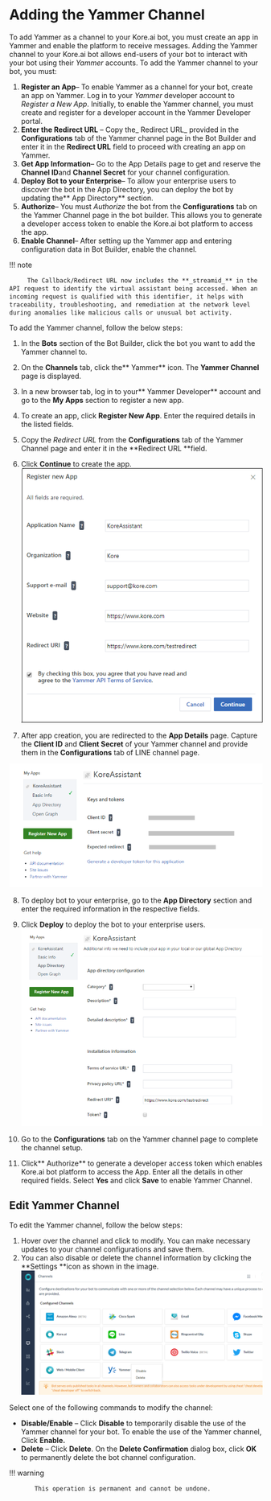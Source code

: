 # **Adding the Yammer Channel**

To add Yammer as a channel to your Kore.ai bot, you must create an app in Yammer and enable the platform to receive messages. Adding the Yammer channel to your Kore.ai bot allows end-users of your bot to interact with your bot using their _Yammer_ accounts. To add the Yammer channel to your bot, you must:



1. **Register an App**– To enable Yammer as a channel for your bot, create an app on Yammer. Log in to your _Yammer_ developer account to _Register a New App_. Initially, to enable the Yammer channel, you must create and register for a developer account in the Yammer Developer portal.
2. **Enter the Redirect URL** – Copy the_ Redirect URL_ provided in the **Configurations** tab of the Yammer channel page in the Bot Builder and enter it in the **Redirect URL** field to proceed with creating an app on Yammer.
1. **Get App Information**– Go to the App Details page to get and reserve the **Channel ID**and **Channel Secret** for your channel configuration.
2. **Deploy Bot to your Enterprise**– To allow your enterprise users to discover the bot in the App Directory, you can deploy the bot by updating the** App Directory** section.
3. **Authorize**– You must _Authorize_ the bot from the **Configurations** tab on the Yammer Channel page in the bot builder. This allows you to generate a developer access token to enable the Kore.ai bot platform to access the app.
4. **Enable Channel**– After setting up the Yammer app and entering configuration data in Bot Builder, enable the channel.

!!! note

         The Callback/Redirect URL now includes the **_streamid_** in the API request to identify the virtual assistant being accessed. When an incoming request is qualified with this identifier, it helps with traceability, troubleshooting, and remediation at the network level during anomalies like malicious calls or unusual bot activity.


To add the Yammer channel, follow the below steps:



1. In the **Bots** section of the Bot Builder, click the bot you want to add the Yammer channel to.
2. On the **Channels** tab, click the** Yammer** icon. The **Yammer Channel** page is displayed.
3. In a new browser tab, log in to your** Yammer Developer** account and go to the **My Apps** section to register a new app.
4. To create an app, click **Register New App**. Enter the required details in the listed fields.
5. Copy the _Redirect URL_ from the **Configurations** tab of the Yammer Channel page and enter it in the **Redirect URL **field.
6. Click **Continue** to create the app.
![add Yammer channel](./images/Yammer-1.png "add Yammer Channel")

7. After app creation, you are redirected to the **App Details** page. Capture the **Client ID** and **Client Secret** of your Yammer channel and provide them in the **Configurations** tab of LINE channel page.

![yammer configurations](./images/Yammer-2.png "yammer configurations")

8. To deploy bot to your enterprise, go to the **App Directory** section and enter the required information in the respective fields.
9. Click **Deploy** to deploy the bot to your enterprise users.
![deploy yammer](./images/Yammer-3.png "deploy yammer")

10. Go to the **Configurations** tab on the Yammer channel page to complete the channel setup.
11. Click** Authorize** to generate a developer access token which enables Kore.ai bot platform to access the App. Enter all the details in other required fields. Select **Yes** and click **Save** to enable Yammer Channel.


## Edit Yammer Channel

To edit the Yammer channel, follow the below steps:



1. Hover over the channel and click to modify. You can make necessary updates to your channel configurations and save them.
2. You can also disable or delete the channel information by clicking the **Settings **icon as shown in the image.
![settings](./images/Yammer-4.png "settings")

Select one of the following commands to modify the channel:

  * **Disable/Enable** – Click **Disable** to temporarily disable the use of the Yammer channel for your bot. To enable the use of the Yammer channel, Click **Enable.**
  * **Delete** – Click **Delete**. On the **Delete Confirmation** dialog box, click **OK** to permanently delete the bot channel configuration.



  !!! warning

           This operation is permanent and cannot be undone.
